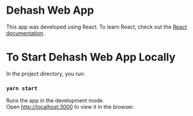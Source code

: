 #  Dehash Web App

This app was developed using React. To learn React, check out the [React documentation](https://reactjs.org/).

#  To Start Dehash Web App Locally

In the project directory, you run:

### `yarn start`

Runs the app in the development mode.\
Open [http://localhost:3000](http://localhost:3000) to view it in the browser.


